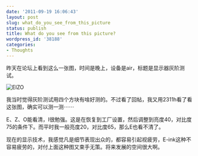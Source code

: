 ```yaml
---
date: '2011-09-19 16:06:43'
layout: post
slug: what_do_you_see_from_this_picture
status: publish
title: What do you see from this picture?
wordpress_id: '38188'
categories:
- Thoughts
---
```


昨天在论坛上看到这么一张图，时间是晚上，设备是air，标题是显示器灰阶测试。

![EIZO](http://qingpei.me/images/in_post/EIZO.png)

我当时觉得灰阶测试用四个方块有啥好测的。不过看了回帖，我又用2311h看了看这张图，确实可以测一测⋯⋯

E、Z、O能看清，I很勉强。这是在恢复到工厂设置，然后调整到亮度40，对比度75的条件下。而平时我一般亮度20，对比度65，那么E也看不清了。

现在的显示技术，我感觉凡是细节表现出众的，都容易引起视疲劳，E-ink这种不容易疲劳的，对付上面这种图又束手无策。将来发展的空间很大啊。
